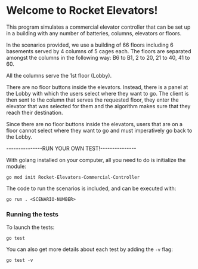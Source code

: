 # Welcome to Rocket Elevators!

This program simulates a commercial elevator controller that can be set up in a building with any number of batteries, columns, elevators or floors.

In the scenarios provided, we use a building of 66 floors including 6 basements served by 4 columns of 5 cages each. The floors are separated amongst the columns in the following way: B6 to B1, 2 to 20, 21 to 40, 41 to 60.

All the columns serve the 1st floor (Lobby). 

There are no floor buttons inside the elevators. Instead, there is a panel at the Lobby with which the users select where they want to go.
The client is then sent to the column that serves the requested floor, they enter the elevator that was selected for them and the algorithm makes sure that they reach their destination.

Since there are no floor buttons inside the elevators, users that are on a floor cannot select where they want to go and must imperatively go back to the Lobby.

---------------RUN YOUR OWN TEST!---------------

With golang installed on your computer, all you need to do is initialize the module:

`go mod init Rocket-Elevators-Commercial-Controller`

The code to run the scenarios is included, and can be executed with:

`go run . <SCENARIO-NUMBER>`

### Running the tests

To launch the tests:

`go test`

You can also get more details about each test by adding the `-v` flag: 

`go test -v` 


